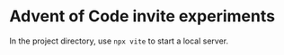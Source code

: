 # Advent of Code invite experiments

In the project directory, use `npx vite` to start a local server.

